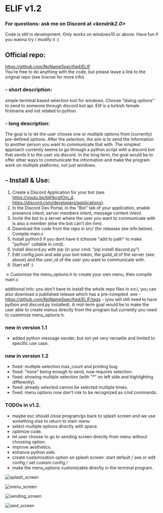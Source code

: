 # **ELIF** v1.2
### For questions: ask me on Discord at *<kendrik2.0>*
Code is still in development. Only works on windows10 or above. Have fun if you wanna try / modify it :)

## Official repo:   
https://github.com/NoNameSpecified/ELIF  
You're free to do anything with the code, but please leave a link to the original repo (see license for more info).

### - short description:
simple terminal based selection tool for windows. Choose "dialog options" to send to someone through discord bot api.
Elif is a turkish female firstname and not related to python.

### - long description: 
The goal is to let the user choose one or multiple options from (currently) pre-defined options.
After the selection, the aim is to send the information to another person you want to communicate that with.
The simplest approach currently seems to go through a python script with a discord bot that sends it to the user via discord.
In the long term, the goal would be to offer other ways to communicate the information and make the program
work on multiple platforms, not just windows.


## - Install & Use:
1. Create a Discord Application for your bot (see https://youtu.be/b61kcgfOm_4, https://discord.com/developers/applications).
2. In the Discord Dev Portal, in the "Bot" tab of your application, enable presence intent, server members intent, message content intent.
3. Invite the bot to a server where the user you want to communicate with is also a member (else the bot can't dm him).
4. Download the code from the repo in src/ (for releases see info below). Compile main.c
6. Install python3 if you dont have it (choose "add to path" to make "python" callable in cmd).
7. Install discord.py with pip (in your cmd: "pip install discord.py")
8. Edit config.json and add your bot-token, the guild_id of the server (see above) and the user_id of the user you want to communicate with.
9. Start elif :)

-> Customize the menu_options.h to create your own menu, then compile main.c

additional info: you don't have to install the whole repo files in src/, you can also download a published release which has a pre-compiled .exe - https://github.com/NoNameSpecified/ELIF/tags - (you will still need to have python and discord.py installed). A mid-term goal would be to make the user able to create menus directly from the program but currently you need to customize menu_options.h.


### new in version 1.1
- added python message sender, but not yet very versatile and limited to specific use case.

### new in version 1.2
- fixed: multiple selection max_count and printing bug.
- fixed: "none" being enough to send, now requires selection.
- fixed: showing multiple selection (with "*" on left side and highlighting differently).
- fixed: already selected cannot be selected multiple times.
- fixed: menu options now don't risk to be recognized as cmd commands.

### TODOs in v1.2.
- maybe esc should close program/go back to splash screen and we use something else to return to main menu
- select multiple options directly with space.
- optimize code.
- let user choose to go to sending screen directly from menu without choosing option.
- improve aesthetics.
- enhance python side.
- create customization option on splash screen:
     start default / see or edit config / set custom config /
- make the menu_options customizable directly in the terminal program.


![splash_screen](https://github.com/user-attachments/assets/8ac08913-4b6a-4f1d-9c5b-00bd94d1a02c)

![menu_screen](https://github.com/user-attachments/assets/2538a7bc-e49e-4e1d-ad25-495c6c4914cb)

![sending_screen](https://github.com/user-attachments/assets/9c328a5e-d469-4519-821e-05b2ec6ebb70)

![sent_screen](https://github.com/user-attachments/assets/208ef0e1-fc43-4741-9870-8751edb56f1a)

